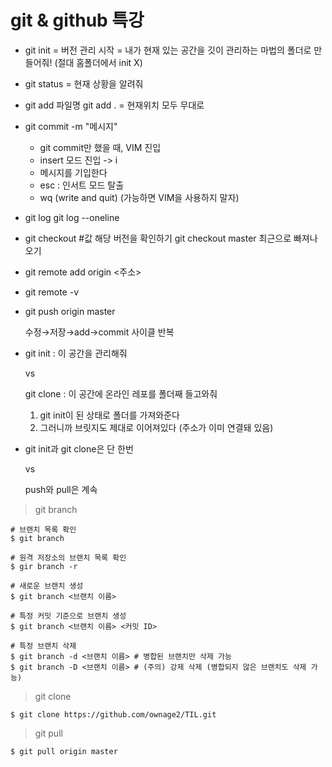 # git & github 특강

-   git init = 버전 관리 시작 = 내가 현재 있는 공간을 깃이 관리하는 마법의 폴더로 만들어줘! (절대 홈폴더에서 init X)

-   git status = 현재 상황을 알려줘

-   git add 파일명
    git add . = 현재위치 모두 무대로

-   git commit -m "메시지"

    -   git commit만 했을 때, VIM 진입
    -   insert 모드 진입 -> i
    -   메시지를 기입한다
    -   esc : 인서트 모드 탈출
    -   wq (write and quit) (가능하면 VIM을 사용하지 말자)

-   git log
    git log --oneline

-   git checkout #값 해당 버전을 확인하기
    git checkout master 최근으로 빠져나오기

-   git remote add origin <주소>

-   git remote -v

-   git push origin master

    수정→저장→add→commit 사이클 반복

-   git init : 이 공간을 관리해줘

    vs

    git clone : 이 공간에 온라인 레포를 폴더째 들고와줘

    1. git init이 된 상태로 폴더를 가져와준다
    2. 그러니까 브릿지도 제대로 이어져있다 (주소가 이미 연결돼 있음)

-   git init과 git clone은 단 한번

    vs

    push와 pull은 계속

> git branch

```
# 브랜치 목록 확인
$ git branch

# 원격 저장소의 브랜치 목록 확인
$ gir branch -r

# 새로운 브랜치 생성
$ git branch <브랜치 이름>

# 특정 커밋 기준으로 브랜치 생성
$ git branch <브랜치 이름> <커밋 ID>

# 특정 브랜치 삭제
$ git branch -d <브랜치 이름> # 병합된 브랜치만 삭제 가능
$ git branch -D <브랜치 이름> # (주의) 강제 삭제 (병합되지 않은 브랜치도 삭제 가능)
```

> git clone

```
$ git clone https://github.com/ownage2/TIL.git
```

> git pull

```
$ git pull origin master
```
